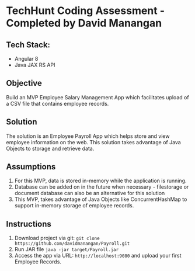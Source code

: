 # TechHunt Coding Assessment - Completed by David Manangan

## Tech Stack:
- Angular 8
- Java JAX RS API

## Objective

Build an MVP Employee Salary Management App which facilitates upload of a CSV file that contains employee records. 

## Solution

The solution is an Employee Payroll App which helps store and view employee information on the web. This solution takes advantage of Java Objects to storage and retrieve data. 

## Assumptions

1. For this MVP, data is stored in-memory while the application is running. 
2. Database can be added on in the future when necessary - filestorage or document database can also be an alternative for this solution
3. This MVP, takes advantage of Java Objects like ConcurrentHashMap to support in-memory storage of employee records.

## Instructions

1. Download project via git: `git clone https://github.com/davidmanangan/Payroll.git`
2. Run JAR file `java -jar target/Payroll.jar`
3. Access the app via URL: `http://localhost:9080` and upload your first Employee Records.
